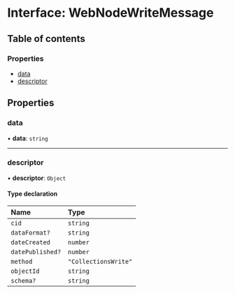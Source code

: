 # Interface: WebNodeWriteMessage

## Table of contents

### Properties

- [data](WebNodeWriteMessage.md#data)
- [descriptor](WebNodeWriteMessage.md#descriptor)

## Properties

### data

• **data**: `string`

___

### descriptor

• **descriptor**: `Object`

#### Type declaration

| Name | Type |
| :------ | :------ |
| `cid` | `string` |
| `dataFormat?` | `string` |
| `dateCreated` | `number` |
| `datePublished?` | `number` |
| `method` | ``"CollectionsWrite"`` |
| `objectId` | `string` |
| `schema?` | `string` |

